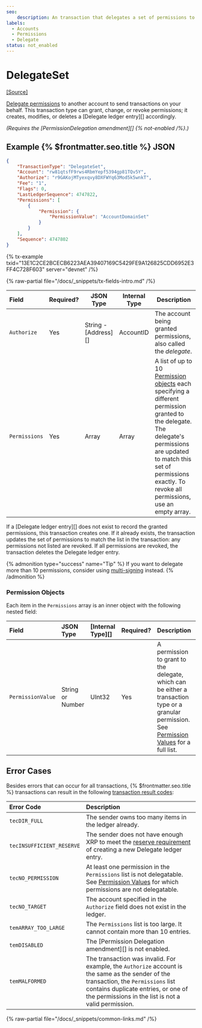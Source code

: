 ```yaml
---
seo:
    description: An transaction that delegates a set of permissions to another account.
labels:
  - Accounts
  - Permissions
  - Delegate
status: not_enabled
---
```

# DelegateSet
[[Source]](https://github.com/XRPLF/rippled/blob/master/src/xrpld/app/tx/detail/DelegateSet.cpp "Source")

[Delegate permissions](/docs/concepts/accounts/permission-delegation) to another account to send transactions on your behalf. This transaction type can grant, change, or revoke permissions; it creates, modifies, or deletes a [Delegate ledger entry][] accordingly.

_(Requires the [PermissionDelegation amendment][] {% not-enabled /%}.)_

## Example {% $frontmatter.seo.title %} JSON

```json
{
    "TransactionType": "DelegateSet",
    "Account": "rw81qtsfF9rws4RbmYepf5394gp81TQv5Y",
    "Authorize": "r9GAKojMTyexqvy8DXFWYq63Mod5k5wnkT",
    "Fee": "1",
    "Flags": 0,
    "LastLedgerSequence": 4747822,
    "Permissions": [
        {
            "Permission": {
                "PermissionValue": "AccountDomainSet"
            }
        }
    ],
    "Sequence": 4747802
}
```

{% tx-example txid="13E1C2CE2BCECB6223AEA39407169C5429FE9A126825CDD6952E3FF4C728F603" server="devnet" /%}

{% raw-partial file="/docs/_snippets/tx-fields-intro.md" /%}

| Field         | Required? | JSON Type            | Internal Type | Description |
|:--------------|-----------|----------------------|---------------|-------------|
| `Authorize`   | Yes       | String - [Address][] | AccountID     | The account being granted permissions, also called the _delegate_. |
| `Permissions` | Yes       | Array                | Array         | A list of up to 10 [Permission objects](#permission-objects) each specifying a different permission granted to the delegate. The delegate's permissions are updated to match this set of permissions exactly. To revoke all permissions, use an empty array. |

If a [Delegate ledger entry][] does not exist to record the granted permissions, this transaction creates one. If it already exists, the transaction updates the set of permissions to match the list in the transaction: any permissions not listed are revoked. If all permissions are revoked, the transaction deletes the Delegate ledger entry.

{% admonition type="success" name="Tip" %}
If you want to delegate more than 10 permissions, consider using [multi-signing](/docs/concepts/accounts/multi-signing.md) instead.
{% /admonition %}

### Permission Objects

Each item in the `Permissions` array is an inner object with the following nested field:

| Field             | JSON Type            | [Internal Type][] | Required? | Description     |
|:------------------|:---------------------|:------------------|:----------|:----------------|
| `PermissionValue` | String or Number     | UInt32            | Yes       | A permission to grant to the delegate, which can be either a transaction type or a granular permission. See [Permission Values](../../data-types/permission-values.md) for a full list. |


## Error Cases

Besides errors that can occur for all transactions, {% $frontmatter.seo.title %} transactions can result in the following [transaction result codes](../transaction-results/index.md):

| Error Code                | Description |
|:--------------------------|:------------|
| `tecDIR_FULL`             | The sender owns too many items in the ledger already. |
| `tecINSUFFICIENT_RESERVE` | The sender does not have enough XRP to meet the [reserve requirement](/docs/concepts/accounts/reserves.md) of creating a new Delegate ledger entry. |
| `tecNO_PERMISSION`        | At least one permission in the `Permissions` list is not delegatable. See [Permission Values](../../data-types/permission-values.md) for which permissions are not delegatable. |
| `tecNO_TARGET`            | The account specified in the `Authorize` field does not exist in the ledger. |
| `temARRAY_TOO_LARGE`      | The `Permissions` list is too large. It cannot contain more than 10 entries. |
| `temDISABLED`             | The [Permission Delegation amendment][] is not enabled. |
| `temMALFORMED`            | The transaction was invalid. For example, the `Authorize` account is the same as the sender of the transaction, the `Permissions` list contains duplicate entries, or one of the permissions in the list is not a valid permission. |


{% raw-partial file="/docs/_snippets/common-links.md" /%}
